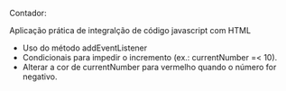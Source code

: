 Contador:

Aplicação prática de integralção de código javascript  com HTML

- Uso do método addEventListener
- Condicionais para impedir o incremento (ex.: currentNumber =< 10).
- Alterar a cor de currentNumber para vermelho quando o número for negativo.

